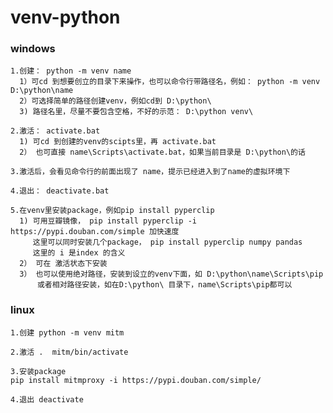 # venv-python

### windows
    
    1.创建： python -m venv name
      1）可cd 到想要创立的目录下来操作，也可以命令行带路径名，例如： python -m venv D:\python\name
      2）可选择简单的路径创建venv，例如cd到 D:\python\
      3) 路径名里，尽量不要包含空格，不好的示范： D:\python venv\
    
    2.激活： activate.bat
      1) 可cd 到创建的venv的scipts里，再 activate.bat
      2） 也可直接 name\Scripts\activate.bat，如果当前目录是 D:\python\的话
      
    3.激活后，会看见命令行的前面出现了 name，提示已经进入到了name的虚拟环境下
    
    4.退出： deactivate.bat
    
    5.在venv里安装package，例如pip install pyperclip
      1) 可用豆瓣镜像， pip install pyperclip -i https://pypi.douban.com/simple 加快速度
         这里可以同时安装几个package， pip install pyperclip numpy pandas
         这里的 i 是index 的含义
      2） 可在 激活状态下安装
      3） 也可以使用绝对路径，安装到设立的venv下面，如 D:\python\name\Scripts\pip
          或者相对路径安装，如在D:\python\ 目录下，name\Scripts\pip都可以
    
    

### linux

    1.创建 python -m venv mitm
    
    2.激活 .  mitm/bin/activate
    
    3.安装package
    pip install mitmproxy -i https://pypi.douban.com/simple/ 
    
    4.退出 deactivate
